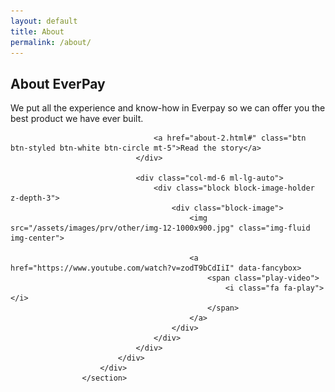 ```yaml
---
layout: default
title: About
permalink: /about/
---
```


<section class="slice-lg slice--offset-top has-bg-cover bg-size-cover" style="background-image: url(/assets/images/backgrounds/slider/img-26.jpg); background-position: left center;">
                        <span class="mask mask-dark--style-1"></span>
                        <div class="container relative">
                            <div class="row cols-xs-space cols-sm-space cols-md-space align-items-center text-left">
                                <div class="col-lg-5 col-md-6">
                                    <h2 class="heading heading-responsive heading-1 strong-500 c-white"">
                                        About EverPay
                                    </h1>
                                    <p class="lead line-height-1_8 strong-300 mt-4 c-white">
                                        We put all the experience and know-how in Everpay so we can offer you the best product we have ever built.
                                    </p>

                                    <a href="about-2.html#" class="btn btn-styled btn-white btn-circle mt-5">Read the story</a>
                                </div>

                                <div class="col-md-6 ml-lg-auto">
                                    <div class="block block-image-holder z-depth-3">
                                        <div class="block-image">
                                            <img src="/assets/images/prv/other/img-12-1000x900.jpg" class="img-fluid img-center">

                                            <a href="https://www.youtube.com/watch?v=zodT9bCdIiI" data-fancybox>
                                                <span class="play-video">
                                                    <i class="fa fa-play"></i>
                                                </span>
                                            </a>
                                        </div>
                                    </div>
                                </div>
                            </div>
                        </div>
                    </section>
